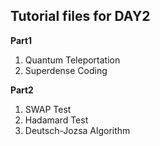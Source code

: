 ## Tutorial files for DAY2  

**Part1**
1. Quantum Teleportation
2. Superdense Coding

**Part2**  
1. SWAP Test
2. Hadamard Test
3. Deutsch-Jozsa Algorithm
